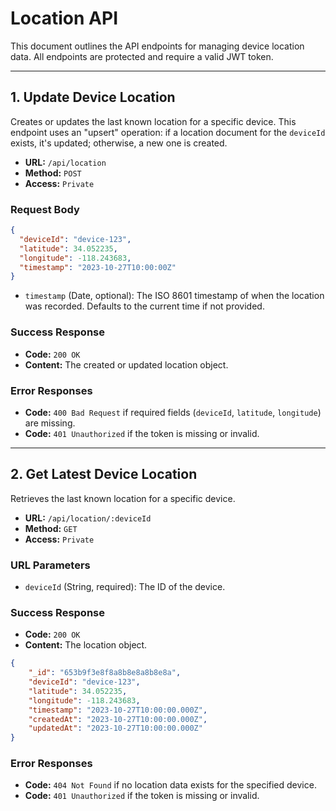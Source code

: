 # Location API

This document outlines the API endpoints for managing device location data. All endpoints are protected and require a valid JWT token.

---

## 1. Update Device Location

Creates or updates the last known location for a specific device. This endpoint uses an "upsert" operation: if a location document for the `deviceId` exists, it's updated; otherwise, a new one is created.

- **URL:** `/api/location`
- **Method:** `POST`
- **Access:** `Private`

### Request Body

```json
{
  "deviceId": "device-123",
  "latitude": 34.052235,
  "longitude": -118.243683,
  "timestamp": "2023-10-27T10:00:00Z"
}
```
- `timestamp` (Date, optional): The ISO 8601 timestamp of when the location was recorded. Defaults to the current time if not provided.

### Success Response

- **Code:** `200 OK`
- **Content:** The created or updated location object.

### Error Responses
- **Code:** `400 Bad Request` if required fields (`deviceId`, `latitude`, `longitude`) are missing.
- **Code:** `401 Unauthorized` if the token is missing or invalid.

---

## 2. Get Latest Device Location

Retrieves the last known location for a specific device.

- **URL:** `/api/location/:deviceId`
- **Method:** `GET`
- **Access:** `Private`

### URL Parameters

- `deviceId` (String, required): The ID of the device.

### Success Response

- **Code:** `200 OK`
- **Content:** The location object.

```json
{
    "_id": "653b9f3e8f8a8b8e8a8b8e8a",
    "deviceId": "device-123",
    "latitude": 34.052235,
    "longitude": -118.243683,
    "timestamp": "2023-10-27T10:00:00.000Z",
    "createdAt": "2023-10-27T10:00:00.000Z",
    "updatedAt": "2023-10-27T10:00:00.000Z"
}
```

### Error Responses

- **Code:** `404 Not Found` if no location data exists for the specified device.
- **Code:** `401 Unauthorized` if the token is missing or invalid.
